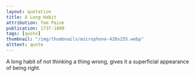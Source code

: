 ```yaml
---
layout: quotation
title: A Long Habit
attribution: Tom Paine
publication: 1737-1809
tags: [quote]
thumbnail: "/img/thumbnails/microphone-420x255.webp"
alttext: quote
---
```


A long habit of not thinking a thing wrong, gives it a superficial appearance of being right.
